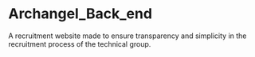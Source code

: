 # Archangel_Back_end
A recruitment website made to ensure
transparency and simplicity in the
recruitment process of the technical
group.
